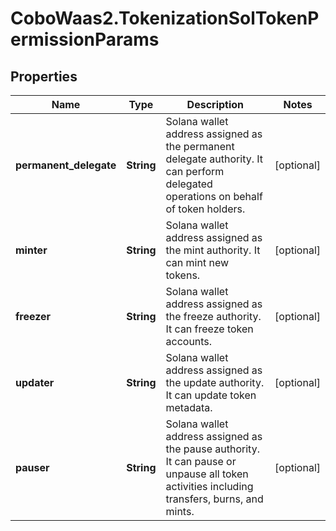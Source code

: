 # CoboWaas2.TokenizationSolTokenPermissionParams

## Properties

Name | Type | Description | Notes
------------ | ------------- | ------------- | -------------
**permanent_delegate** | **String** | Solana wallet address assigned as the permanent delegate authority. It can perform delegated operations on behalf of token holders. | [optional] 
**minter** | **String** | Solana wallet address assigned as the mint authority. It can mint new tokens. | [optional] 
**freezer** | **String** | Solana wallet address assigned as the freeze authority. It can freeze token accounts. | [optional] 
**updater** | **String** | Solana wallet address assigned as the update authority. It can update token metadata. | [optional] 
**pauser** | **String** | Solana wallet address assigned as the pause authority. It can pause or unpause all token activities including transfers, burns, and mints. | [optional] 


